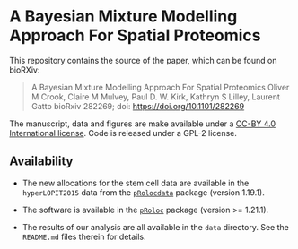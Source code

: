 # A Bayesian Mixture Modelling Approach For Spatial Proteomics

This repository contains the source of the paper, which can be found on bioRXiv:

> A Bayesian Mixture Modelling Approach For Spatial Proteomics Oliver
> M Crook, Claire M Mulvey, Paul D. W. Kirk, Kathryn S Lilley, Laurent
> Gatto bioRxiv 282269; doi: https://doi.org/10.1101/282269

The manuscript, data and figures are make available under a [CC-BY 4.0
International
license](http://creativecommons.org/licenses/by/4.0/). Code is
released under a GPL-2 license.

## Availability

- The new allocations for the stem cell data are available in the
  `hyperLOPIT2015` data from the
  [`pRolocdata`](https://bioconductor.org/packages/devel/data/experiment/html/pRolocdata.html)
  package (version 1.19.1).

- The software is available in the
  [`pRoloc`](https://bioconductor.org/packages/devel/bioc/html/pRoloc.html)
  package (version >= 1.21.1).

- The results of our analysis are all available in the `data`
  directory. See the `README.md` files therein for details.
